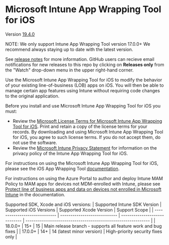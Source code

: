 # Microsoft Intune App Wrapping Tool for iOS 

Version [19.4.0](https://github.com/msintuneappsdk/intune-app-wrapping-tool-ios/releases)

NOTE: We only support Intune App Wrapping Tool version 17.0.0+ We recommend always staying up to date with the latest version.

See [release notes](https://github.com/msintuneappsdk/intune-app-wrapping-tool-ios/releases) for more information. GitHub users can recieve email notifications for new releases to this repo by clicking on **Releases only** from the "Watch" drop-down menu in the upper right-hand corner.

Use the Microsoft Intune App Wrapping Tool for iOS to modify the behavior of your existing line-of-business (LOB) apps on iOS. You will then be able to manage certain app features using Intune without requiring code changes to the original application.

Before you install and use Microsoft Intune App Wrapping Tool for iOS you must:
* Review the [Microsoft License Terms for Microsoft Intune App Wrapping Tool for iOS](https://github.com/msintuneappsdk/intune-app-wrapping-tool-ios/blob/master/licenses/EN_US/license.txt). Print and retain a copy of the license terms for your records. By downloading and using Microsoft Intune App Wrapping Tool for iOS, you agree to such license terms. If you do not accept them, do not use the software.
* Review the [Microsoft Intune Privacy Statement](https://learn.microsoft.com/legal/intune/microsoft-intune-privacy-statement) for information on the privacy policy of the Intune App Wrapping Tool for iOS.

For instructions on using the Microsoft Intune App Wrapping Tool for iOS, please see the iOS App Wrapping Tool [documentation](https://learn.microsoft.com/intune/developer/app-wrapper-prepare-ios).

For instructions on using the Azure Portal to author and deploy Intune MAM Policy to MAM apps for devices not MDM-enrolled with Intune, please see [Protect line of business apps and data on devices not enrolled in Microsoft Intune](https://learn.microsoft.com/intune/deploy-use/protect-line-of-business-apps-and-data-on-devices-not-enrolled-in-microsoft-intune) in the documentation.

Supported SDK, Xcode and iOS versions:
| Supported Intune SDK Version  | Supported iOS Versions       | Supported Xcode Version        | Support Scope                                                 |
| ----------------------------- | ---------------------------- | -----------------------------  | ------------------------------------------------------------- |
| 18.0.0+                       | 15+                          | 15                             | Main release branch - supports all feature work and bug fixes | 
| 17.0.0+                       | 14+                          | 14 (latest minor version)      | High-priority security fixes only                             |
